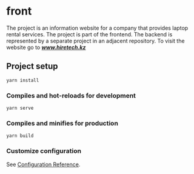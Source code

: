 # front
The project is an information website for a company that provides laptop rental services.
The project is part of the frontend.
The backend is represented by a separate project in an adjacent repository.
To visit the website go to ___www.hiretech.kz___
## Project setup
```
yarn install
```

### Compiles and hot-reloads for development
```
yarn serve
```

### Compiles and minifies for production
```
yarn build
```

### Customize configuration
See [Configuration Reference](https://cli.vuejs.org/config/).
